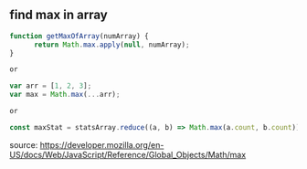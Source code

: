 ## find max in array

```js
function getMaxOfArray(numArray) {
      return Math.max.apply(null, numArray);
}

or

var arr = [1, 2, 3];
var max = Math.max(...arr);

or

const maxStat = statsArray.reduce((a, b) => Math.max(a.count, b.count));
```

source: https://developer.mozilla.org/en-US/docs/Web/JavaScript/Reference/Global_Objects/Math/max
